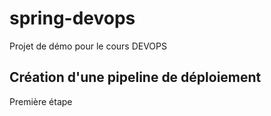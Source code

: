 # spring-devops
Projet de démo pour le cours DEVOPS

## Création d'une pipeline de déploiement
Première étape
